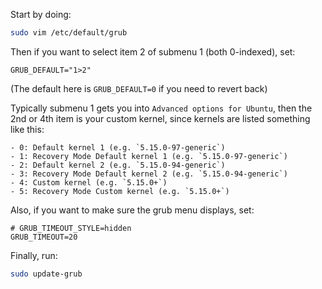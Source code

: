 Start by doing:

```bash
sudo vim /etc/default/grub
```

Then if you want to select item 2 of submenu 1 (both 0-indexed), set:
```
GRUB_DEFAULT="1>2"
```

(The default here is `GRUB_DEFAULT=0` if you need to revert back)

Typically submenu 1 gets you into `Advanced options for Ubuntu`, then the 2nd or 4th item is your custom kernel, since kernels are listed something like this:

```
- 0: Default kernel 1 (e.g. `5.15.0-97-generic`)
- 1: Recovery Mode Default kernel 1 (e.g. `5.15.0-97-generic`)
- 2: Default kernel 2 (e.g. `5.15.0-94-generic`)
- 3: Recovery Mode Default kernel 2 (e.g. `5.15.0-94-generic`)
- 4: Custom kernel (e.g. `5.15.0+`)
- 5: Recovery Mode Custom kernel (e.g. `5.15.0+`)
```

Also, if you want to make sure the grub menu displays, set:

```
# GRUB_TIMEOUT_STYLE=hidden
GRUB_TIMEOUT=20
```

Finally, run:
```bash
sudo update-grub
```
